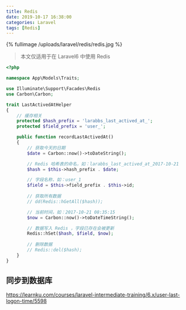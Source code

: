 ```yaml
---
title: Redis
date: 2019-10-17 16:38:00
categories: Laravel
tags: [Redis]
---
```


{% fullimage /uploads/laravel/redis/redis.jpg %}

<!-- more -->

> 本文仅适用于在 Laravel6 中使用 Redis

```php
<?php

namespace App\Models\Traits;

use Illuminate\Support\Facades\Redis
use Carbon\Carbon;

trait LastActivedAtHelper
{
    // 缓存相关
    protected $hash_prefix = 'larabbs_last_actived_at_';
    protected $field_prefix = 'user_';

    public function recordLastActivedAt()
    {
        // 获取今天的日期
        $date = Carbon::now()->toDateString();

        // Redis 哈希表的命名，如：larabbs_last_actived_at_2017-10-21
        $hash = $this->hash_prefix . $date;

        // 字段名称，如：user_1
        $field = $this->field_prefix . $this->id;
        
        // 获取所有数据
        // dd(Redis::hGetAll($hash));

        // 当前时间，如：2017-10-21 08:35:15
        $now = Carbon::now()->toDateTimeString();

        // 数据写入 Redis ，字段已存在会被更新
        Redis::hSet($hash, $field, $now);
        
        // 删除数据
        // Redis::del($hash);
    }
}
```

## 同步到数据库

 https://learnku.com/courses/laravel-intermediate-training/6.x/user-last-logon-time/5598 







